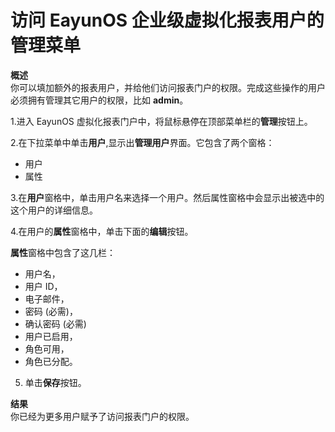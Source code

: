 # 访问 EayunOS 企业级虚拟化报表用户的管理菜单

**概述**<br/>
你可以填加额外的报表用户，并给他们访问报表门户的权限。完成这些操作的用户必须拥有管理其它用户的权限，比如 **admin**。

1.进入 EayunOS 虚拟化报表门户中，将鼠标悬停在顶部菜单栏的**管理**按钮上。

2.在下拉菜单中单击**用户**,显示出**管理用户**界面。它包含了两个窗格：

* 用户
* 属性

3.在**用户**窗格中，单击用户名来选择一个用户。然后属性窗格中会显示出被选中的这个用户的详细信息。

4.在用户的**属性**窗格中，单击下面的**编辑**按钮。

**属性**窗格中包含了这几栏：
* 用户名，
* 用户 ID，
* 电子邮件，
* 密码 (必需)，
* 确认密码 (必需)
* 用户已启用，
* 角色可用，
* 角色已分配。
5. 单击**保存**按钮。

**结果**<br/>
你已经为更多用户赋予了访问报表门户的权限。
